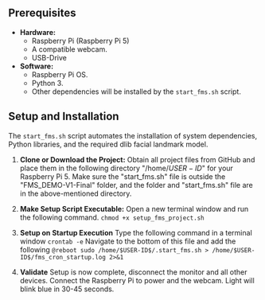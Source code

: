## Prerequisites

*   **Hardware:**
    *   Raspberry Pi (Raspberry Pi 5)
    *   A compatible webcam.
    *   USB-Drive
*   **Software:**
    *   Raspberry Pi OS.
    *   Python 3.
    *   Other dependencies will be installed by the `start_fms.sh` script.

## Setup and Installation

The `start_fms.sh` script automates the installation of system dependencies, Python libraries, and the required dlib facial landmark model.

1.  **Clone or Download the Project:**
    Obtain all project files from GitHub and place them in the following directory "/home/$USER-ID$" for your Raspberry Pi 5. 
    Make sure the "start_fms.sh" file is outside the "FMS_DEMO-V1-Final" folder, and the folder and "start_fms.sh" file are in the above-mentioned directory. 

2.  **Make Setup Script Executable:**
    Open a new terminal window and run the following command.
    ```chmod +x setup_fms_project.sh```

3. **Setup on Startup Execution**
    Type the following command in a terminal window
    ```crontab -e```
    Navigate to the bottom of this file and add the following 
    ```@reboot sudo /home/$USER-ID$/.start_fms.sh > /home/$USER-ID$/fms_cron_startup.log 2>&1```

4. **Validate**
    Setup is now complete, disconnect the monitor and all other devices. Connect the Raspberry Pi to power and the webcam. Light will blink blue in 30-45 seconds. 
